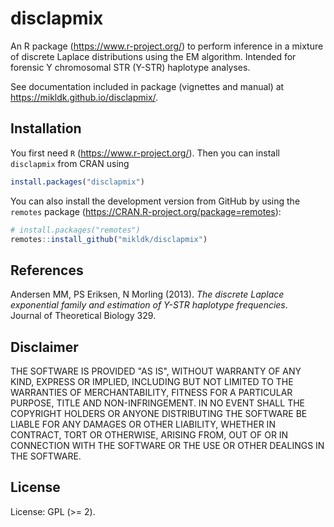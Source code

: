 # disclapmix

An R package (<https://www.r-project.org/>) to perform inference in a mixture of discrete Laplace distributions using the EM algorithm.
Intended for forensic Y chromosomal STR (Y-STR) haplotype analyses. 

See documentation included in package (vignettes and manual) at <https://mikldk.github.io/disclapmix/>.


## Installation

You first need `R` (<https://www.r-project.org/>). 
Then you can install `disclapmix` from CRAN using

```r
install.packages("disclapmix")
```

You can also install the development version from GitHub by using the `remotes` package (<https://CRAN.R-project.org/package=remotes>):

```r
# install.packages("remotes")
remotes::install_github("mikldk/disclapmix")
```

## References

Andersen MM, PS Eriksen, N Morling (2013). 
*The discrete Laplace exponential family and estimation of Y-STR haplotype frequencies*.  
Journal of Theoretical Biology 329.

## Disclaimer

THE SOFTWARE IS PROVIDED "AS IS", WITHOUT WARRANTY OF ANY KIND, EXPRESS OR IMPLIED, INCLUDING BUT NOT LIMITED TO THE WARRANTIES OF MERCHANTABILITY, FITNESS FOR A PARTICULAR PURPOSE, TITLE AND NON-INFRINGEMENT. IN NO EVENT SHALL THE COPYRIGHT HOLDERS OR ANYONE DISTRIBUTING THE SOFTWARE BE LIABLE FOR ANY DAMAGES OR OTHER LIABILITY, WHETHER IN CONTRACT, TORT OR OTHERWISE, ARISING FROM, OUT OF OR IN CONNECTION WITH THE SOFTWARE OR THE USE OR OTHER DEALINGS IN THE SOFTWARE.

## License

License: GPL (>= 2).

